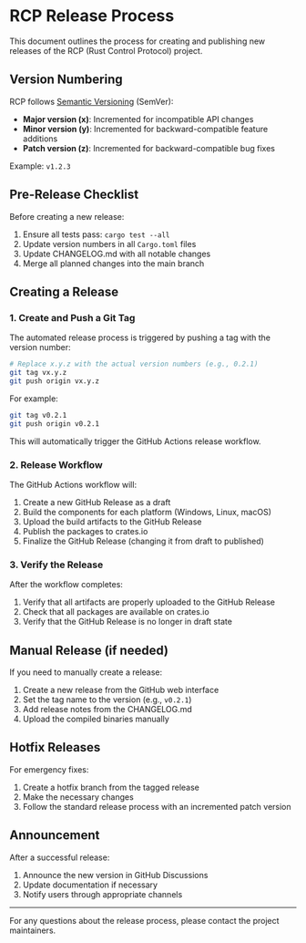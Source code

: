 # RCP Release Process

This document outlines the process for creating and publishing new releases of the RCP (Rust Control Protocol) project.

## Version Numbering

RCP follows [Semantic Versioning](https://semver.org/) (SemVer):

- **Major version (x)**: Incremented for incompatible API changes
- **Minor version (y)**: Incremented for backward-compatible feature additions
- **Patch version (z)**: Incremented for backward-compatible bug fixes

Example: `v1.2.3`

## Pre-Release Checklist

Before creating a new release:

1. Ensure all tests pass: `cargo test --all`
2. Update version numbers in all `Cargo.toml` files
3. Update CHANGELOG.md with all notable changes
4. Merge all planned changes into the main branch

## Creating a Release

### 1. Create and Push a Git Tag

The automated release process is triggered by pushing a tag with the version number:

```bash
# Replace x.y.z with the actual version numbers (e.g., 0.2.1)
git tag vx.y.z
git push origin vx.y.z
```

For example:
```bash
git tag v0.2.1
git push origin v0.2.1
```

This will automatically trigger the GitHub Actions release workflow.

### 2. Release Workflow

The GitHub Actions workflow will:

1. Create a new GitHub Release as a draft
2. Build the components for each platform (Windows, Linux, macOS)
3. Upload the build artifacts to the GitHub Release
4. Publish the packages to crates.io
5. Finalize the GitHub Release (changing it from draft to published)

### 3. Verify the Release

After the workflow completes:

1. Verify that all artifacts are properly uploaded to the GitHub Release
2. Check that all packages are available on crates.io
3. Verify that the GitHub Release is no longer in draft state

## Manual Release (if needed)

If you need to manually create a release:

1. Create a new release from the GitHub web interface
2. Set the tag name to the version (e.g., `v0.2.1`)
3. Add release notes from the CHANGELOG.md
4. Upload the compiled binaries manually

## Hotfix Releases

For emergency fixes:

1. Create a hotfix branch from the tagged release
2. Make the necessary changes
3. Follow the standard release process with an incremented patch version

## Announcement

After a successful release:

1. Announce the new version in GitHub Discussions
2. Update documentation if necessary
3. Notify users through appropriate channels

---

For any questions about the release process, please contact the project maintainers.